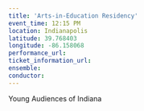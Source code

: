 ```yaml
---
title: 'Arts-in-Education Residency'
event_time: 12:15 PM
location: Indianapolis
latitude: 39.768403
longitude: -86.158068
performance_url: 
ticket_information_url: 
ensemble: 
conductor: 
---
```

<p>Young Audiences of Indiana</p>